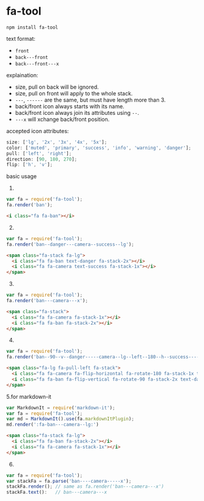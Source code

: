 # fa-tool

```
npm install fa-tool
```

text format:

* `front`
* `back---front`
* `back---front---x`

explaination:

* size, pull on back will be ignored.
* size, pull on front will apply to the whole stack.
* `---`, `------` are the same, but must have length more than 3.
* back/front icon always starts with its name.
* back/front icon always join its attributes using `--`.
* `---x` will xchange back/front position.

accepted icon attributes:

```js
size: ['lg', '2x', '3x', '4x', '5x'];
color: ['muted', 'primary', 'success', 'info', 'warning', 'danger'];
pull: ['left', 'right'];
direction: [90, 180, 270];
flip: ['h', 'v'];
```

basic usage

1.
```js
var fa = require('fa-tool');
fa.render('ban');
```
```html
<i class="fa fa-ban"></i>
```

2.
```js
var fa = require('fa-tool');
fa.render('ban--danger---camera--success--lg');
```
```html
<span class="fa-stack fa-lg">
  <i class="fa fa-ban text-danger fa-stack-2x"></i>
  <i class="fa fa-camera text-success fa-stack-1x"></i>
</span>
```

3.
```js
var fa = require('fa-tool');
fa.render('ban---camera---x');
```
```html
<span class="fa-stack">
  <i class="fa fa-camera fa-stack-1x"></i>
  <i class="fa fa-ban fa-stack-2x"></i>
</span>
```

4.

```js
var fa = require('fa-tool');
fa.render('ban--90--v--danger-----camera--lg--left--180--h--success-----x');
```
```html
<span class="fa-lg fa-pull-left fa-stack">
  <i class="fa fa-camera fa-flip-horizontal fa-rotate-180 fa-stack-1x text-success"></i>
  <i class="fa fa-ban fa-flip-vertical fa-rotate-90 fa-stack-2x text-danger"></i>
</span>
```

5.for markdown-it

```js
var MarkdownIt = require('markdown-it');
var fa = require('fa-tool');
var md = MarkdownIt().use(fa.markdownItPlugin);
md.render(':fa-ban---camera--lg:')
```
```html
<span class="fa-stack fa-lg">
  <i class="fa fa-ban fa-stack-2x"></i>
  <i class="fa fa-camera fa-stack-1x"></i>
</span>
```

6.

```js
var fa = require('fa-tool');
var stackFa = fa.parse('ban----camera-----x');
stackFa.render(); // same as fa.render('ban---camera---x')
stackFa.text():   // ban---camera---x
```